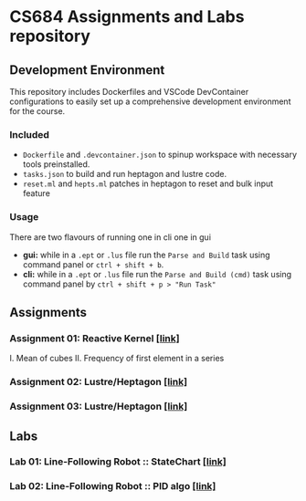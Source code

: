 # CS684 Assignments and Labs repository

## Development Environment
This repository includes Dockerfiles and VSCode DevContainer configurations to easily set up a comprehensive development environment for the course.
### Included
- `Dockerfile` and `.devcontainer.json` to spinup workspace with necessary tools preinstalled.
- `tasks.json` to build and run heptagon and lustre code.
- `reset.ml` and `hepts.ml` patches in heptagon to reset and bulk input feature
### Usage
There are two flavours of running one in cli one in gui
- **gui:** while in a `.ept` or `.lus` file run the `Parse and Build` task using command panel or `ctrl + shift + b`.
- **cli:** while in a `.ept` or `.lus` file run the `Parse and Build (cmd)` task using command panel by `ctrl + shift + p > "Run Task"`

## Assignments
### Assignment 01: Reactive Kernel [[link]](assignments/Assignment-1/)
I. Mean of cubes
II. Frequency of first element in a series
### Assignment 02: Lustre/Heptagon [[link]](assignments/Assignment-2/)
### Assignment 03: Lustre/Heptagon [[link]](assignments/Assignment-3/)


## Labs
### Lab 01: Line-Following Robot :: StateChart [[link]](labs/lab_01/)
### Lab 02: Line-Following Robot :: PID algo   [[link]](labs/lab_02/)
